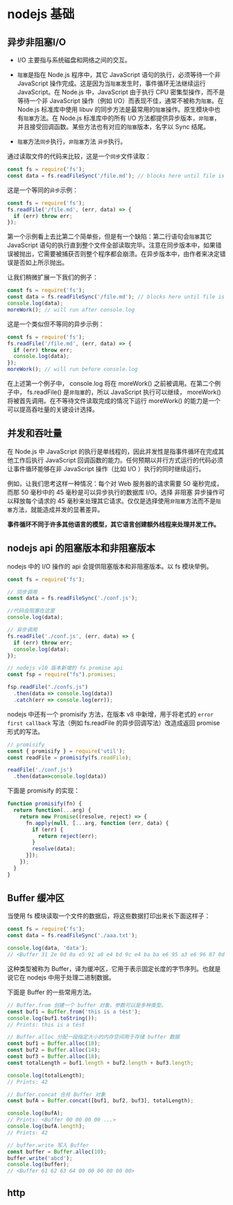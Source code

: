 # nodejs 基础

## 异步非阻塞I/O

* I/O 主要指与系统磁盘和网络之间的交互。

* `阻塞`是指在 Node.js 程序中，其它 JavaScript 语句的执行，必须等待一个非 JavaScript 操作完成。这是因为当`阻塞`发生时，事件循环无法继续运行 JavaScript。在 Node.js 中，JavaScript 由于执行 CPU 密集型操作，而不是等待一个非 JavaScript 操作（例如 I/O）而表现不佳，通常不被称为`阻塞`。在 Node.js 标准库中使用 libuv 的同步方法是最常用的`阻塞`操作。原生模块中也有`阻塞`方法。在 Node.js 标准库中的所有 I/O 方法都提供异步版本，`非阻塞`，并且接受回调函数。某些方法也有对应的`阻塞`版本，名字以 Sync 结尾。

* `阻塞`方法`同步`执行，`非阻塞`方法 `异步`执行。


通过读取文件的代码来比较，这是一个`同步`文件读取：

```js
const fs = require('fs');
const data = fs.readFileSync('/file.md'); // blocks here until file is read
```

这是一个等同的`异步`示例：

```js
const fs = require('fs');
fs.readFile('/file.md', (err, data) => {
  if (err) throw err;
});
```

第一个示例看上去比第二个简单些，但是有一个缺陷：第二行语句会`阻塞`其它 JavaScript 语句的执行直到整个文件全部读取完毕。注意在同步版本中，如果错误被抛出，它需要被捕获否则整个程序都会崩溃。在异步版本中，由作者来决定错误是否如上所示抛出。

让我们稍微扩展一下我们的例子：

```js
const fs = require('fs');
const data = fs.readFileSync('/file.md'); // blocks here until file is read
console.log(data);
moreWork(); // will run after console.log
```

这是一个类似但不等同的异步示例：

```js
const fs = require('fs');
fs.readFile('/file.md', (err, data) => {
  if (err) throw err;
  console.log(data);
});
moreWork(); // will run before console.log
```

在上述第一个例子中， console.log 将在 moreWork() 之前被调用。在第二个例子中， fs.readFile() 是`非阻塞`的，所以 JavaScript 执行可以继续， moreWork() 将被首先调用。在不等待文件读取完成的情况下运行 moreWork() 的能力是一个可以提高吞吐量的关键设计选择。

## 并发和吞吐量

在 Node.js 中 JavaScript 的执行是单线程的，因此并发性是指事件循环在完成其他工作后执行 JavaScript 回调函数的能力。任何预期以并行方式运行的代码必须让事件循环能够在非 JavaScript 操作（比如 I/O ）执行的同时继续运行。

例如，让我们思考这样一种情况：每个对 Web 服务器的请求需要 50 毫秒完成，而那 50 毫秒中的 45 毫秒是可以异步执行的数据库 I/O。选择 非阻塞 异步操作可以释放每个请求的 45 毫秒来处理其它请求。仅仅是选择使用`非阻塞`方法而不是`阻塞`方法，就能造成并发的显著差异。

**事件循环不同于许多其他语言的模型，其它语言创建额外线程来处理并发工作。**

## nodejs api 的阻塞版本和非阻塞版本

nodejs 中的 I/O 操作的 api 会提供阻塞版本和非阻塞版本。以 fs 模块举例。

```js
const fs = require('fs');

// 同步调用
const data = fs.readFileSync('./conf.js');

//代码会阻塞在这里
console.log(data);

// 异步调用
fs.readFile('./conf.js', (err, data) => {
  if (err) throw err;
  console.log(data);
});

// nodejs v10 版本新增的 fs promise api
const fsp = require("fs").promises;

fsp.readFile("./confs.js")
  .then(data => console.log(data))
  .catch(err => console.log(err));
```

nodejs 中还有一个 promisify 方法，在版本 v8 中新增，用于将老式的 `error first callback` 写法（例如 fs.readFile 的异步回调写法）改造成返回 promise 形式的写法。

```js
// promisify
const { promisify } = require('util');
const readFile = promisify(fs.readFile);

readFile('./conf.js')
  .then(data=>console.log(data))
```

下面是 promisify 的实现：

```js
function promisify(fn) {
  return function(...arg) {
    return new Promise((resolve, reject) => {
      fn.apply(null, [...arg, function (err, data) {
        if (err) {
          return reject(err);
        }
        resolve(data);
      }]);
    });
  }
}
```

## Buffer 缓冲区

当使用 fs 模块读取一个文件的数据后，将这些数据打印出来长下面这样子：

```js
const fs = require('fs');
const data = fs.readFileSync('./aaa.txt');

console.log(data, 'data');
// <Buffer 31 2e 0d 0a e5 91 a8 e4 bd 9c e4 ba ba e6 95 a3 e6 96 87 0d 0a 0d 0a e5 87 ba e7 89 88 e7 a4 be 3a 20 e4 ba ba e6 b0 91 e6 96 87 e5 ad a6 e5 87 ba e7 ... 2753 more bytes>
```

这种类型被称为 Buffer，译为缓冲区，它用于表示固定长度的字节序列。也就是说它在 nodejs 中用于处理二进制数据。

下面是 Buffer 的一些常用方法。

```js
// Buffer.from 创建一个 buffer 对象。参数可以是多种类型。
const buf1 = Buffer.from('this is a tést');
console.log(buf1.toString());
// Prints: this is a tést

// Buffer.alloc 分配一段指定大小的内存空间用于存储 buffer 数据
const buf1 = Buffer.alloc(10);
const buf2 = Buffer.alloc(14);
const buf3 = Buffer.alloc(18);
const totalLength = buf1.length + buf2.length + buf3.length;

console.log(totalLength);
// Prints: 42

// Buffer.concat 合并 Buffer 对象
const bufA = Buffer.concat([buf1, buf2, buf3], totalLength);

console.log(bufA);
// Prints: <Buffer 00 00 00 00 ...>
console.log(bufA.length);
// Prints: 42

// buffer.write 写入 Buffer
const buffer = Buffer.alloc(10);
buffer.write('abcd');
console.log(buffer);
// <Buffer 61 62 63 64 00 00 00 00 00 00>
```

## http